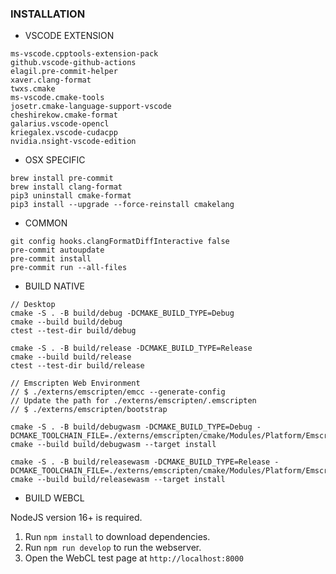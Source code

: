 ### INSTALLATION

- VSCODE EXTENSION

```
ms-vscode.cpptools-extension-pack
github.vscode-github-actions
elagil.pre-commit-helper
xaver.clang-format
twxs.cmake
ms-vscode.cmake-tools
josetr.cmake-language-support-vscode
cheshirekow.cmake-format
galarius.vscode-opencl
kriegalex.vscode-cudacpp
nvidia.nsight-vscode-edition
```

- OSX SPECIFIC

```
brew install pre-commit
brew install clang-format
pip3 uninstall cmake-format
pip3 install --upgrade --force-reinstall cmakelang
```

- COMMON

```
git config hooks.clangFormatDiffInteractive false
pre-commit autoupdate
pre-commit install
pre-commit run --all-files
```

- BUILD NATIVE

```
// Desktop
cmake -S . -B build/debug -DCMAKE_BUILD_TYPE=Debug
cmake --build build/debug
ctest --test-dir build/debug

cmake -S . -B build/release -DCMAKE_BUILD_TYPE=Release
cmake --build build/release
ctest --test-dir build/release

// Emscripten Web Environment
// $ ./externs/emscripten/emcc --generate-config
// Update the path for ./externs/emscripten/.emscripten
// $ ./externs/emscripten/bootstrap

cmake -S . -B build/debugwasm -DCMAKE_BUILD_TYPE=Debug -DCMAKE_TOOLCHAIN_FILE=./externs/emscripten/cmake/Modules/Platform/Emscripten.cmake
cmake --build build/debugwasm --target install

cmake -S . -B build/releasewasm -DCMAKE_BUILD_TYPE=Release -DCMAKE_TOOLCHAIN_FILE=./externs/emscripten/cmake/Modules/Platform/Emscripten.cmake
cmake --build build/releasewasm --target install
```

- BUILD WEBCL

NodeJS version 16+ is required.

1. Run `npm install` to download dependencies.
1. Run `npm run develop` to run the webserver.
1. Open the WebCL test page at `http://localhost:8000`
